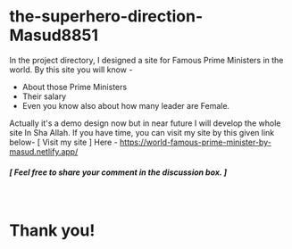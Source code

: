 # the-superhero-direction-Masud8851

In the project directory, I designed a site for Famous Prime Ministers in the world. By this site you will know -

- About those Prime Ministers
- Their salary
- Even you know also about how many leader are Female.

Actually it's a demo design now but in near future I will develop the whole site In Sha Allah.
If you have time, you can visit my site by this given link below-
[ Visit my site ]
Here - <a>https://world-famous-prime-minister-by-masud.netlify.app/</a>

<h5> [ Feel free to share your comment in the discussion box. ] </h5>
<br>
<h1>Thank you!</h1>

